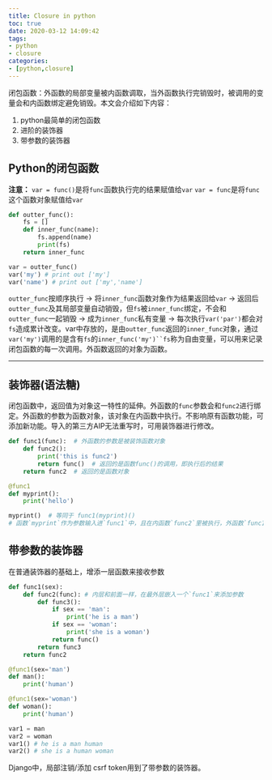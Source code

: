 ```yaml
---
title: Closure in python
toc: true
date: 2020-03-12 14:09:42
tags:
- python
- closure
categories:
- [python,closure]
---
```

闭包函数：外函数的局部变量被内函数调取，当外函数执行完销毁时，被调用的变量会和内函数绑定避免销毁。本文会介绍如下内容：
1. python最简单的闭包函数
2. 进阶的装饰器
3. 带参数的装饰器
<!-- more -->

## Python的闭包函数
**注意：**
`var = func()`是将`func`函数执行完的结果赋值给`var`
`var = func`是将`func`这个函数对象赋值给`var`
```python
def outter_func():
    fs = []
    def inner_func(name):
        fs.append(name)
        print(fs)
    return inner_func

var = outter_func()
var('my') # print out ['my']
var('name') # print out ['my','name']
```
`outter_func`按顺序执行 -> 将`inner_func`函数对象作为结果返回给`var` -> 返回后`outter_func`及其局部变量自动销毁，但`fs`被`inner_func`绑定，不会和`outter_func`一起销毁 -> 成为`inner_func`私有变量 -> 每次执行`var('par')`都会对`fs`造成累计改变。var中存放的，是由`outter_func`返回的`inner_func`对象，通过`var('my')`调用的是含有`fs`的`inner_func('my')``fs`称为自由变量，可以用来记录闭包函数的每一次调用。外函数返回的对象为函数。

---
## 装饰器(语法糖)
闭包函数中，返回值为对象这一特性的延伸。外函数的`func`参数会和`func2`进行绑定。外函数的参数为函数对象，该对象在内函数中执行。不影响原有函数功能，可添加新功能。导入的第三方AIP无法重写时，可用装饰器进行修改。

```python
def func1(func):  # 外函数的参数是被装饰函数对象
    def func2():
        print('this is func2')
        return func()  # 返回的是函数func()的调用，即执行后的结果
    return func2  # 返回的是函数对象

@func1  
def myprint():
    print('hello')

myprint()  # 等同于 func1(myprint)()
# 函数`myprint`作为参数输入进`func1`中，且在内函数`func2`里被执行，外函数`func1`返回的则是内函数对象。
```

## 带参数的装饰器
在普通装饰器的基础上，增添一层函数来接收参数
```python
def func1(sex):
    def func2(func): # 内层和前面一样，在最外层嵌入一个`func1`来添加参数
        def func3():
            if sex == 'man':
                print('he is a man')
            if sex == 'woman':
                print('she is a woman')
            return func()
        return func3
    return func2

@func1(sex='man')
def man():
    print('human')

@func1(sex='woman')
def woman():
    print('human')

var1 = man
var2 = woman
var1() # he is a man human
var2() # she is a human woman
```
Django中，局部注销/添加 csrf token用到了带参数的装饰器。
